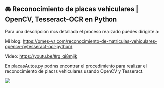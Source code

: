 ## 🚘 Reconocimiento de placas vehiculares | OpenCV, Tesseract-OCR en Python

Para una descripción más detallada el proceso realizado puedes dirigirte a:

Mi blog: https://omes-va.com/reconocimiento-de-matriculas-vehiculares-opencv-pytesseract-ocr-python/

Video: https://youtu.be/8rg_qi8mjjk


En placasAutos.py podrás encontrar el procedimiento para realizar el reconocimiento de placas vehiculares usando OpenCV y Tesseract. 

![](gifProceso.gif)
